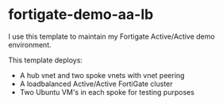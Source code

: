 # fortigate-demo-aa-lb

I use this template to maintain my Fortigate Active/Active demo environment.

This template deploys:
- A hub vnet and two spoke vnets with vnet peering
- A loadbalanced Active/Active FortiGate cluster
- Two Ubuntu VM's in each spoke for testing purposes